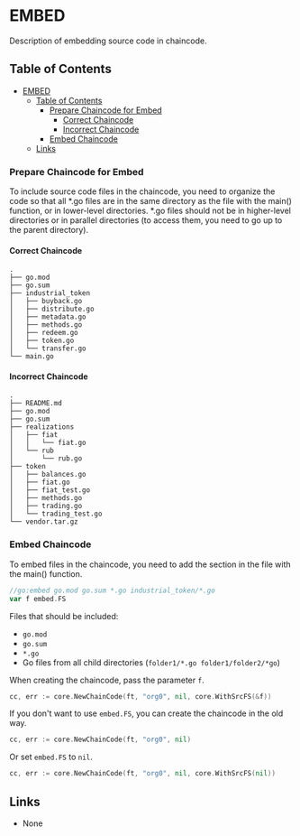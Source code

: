 # EMBED

Description of embedding source code in chaincode.

## Table of Contents
- [EMBED](#embed)
  - [Table of Contents](#table-of-contents)
    - [Prepare Chaincode for Embed](#prepare-chaincode-for-embed)
      - [Correct Chaincode](#correct-chaincode)
      - [Incorrect Chaincode](#incorrect-chaincode)
    - [Embed Chaincode](#embed-chaincode)
  - [Links](#links)

### Prepare Chaincode for Embed

To include source code files in the chaincode, you need to organize the code so that all *.go files are in the same directory as the file with the main() function, or in lower-level directories. *.go files should not be in higher-level directories or in parallel directories (to access them, you need to go up to the parent directory).

#### Correct Chaincode

```
.
├── go.mod
├── go.sum
├── industrial_token
│   ├── buyback.go
│   ├── distribute.go
│   ├── metadata.go
│   ├── methods.go
│   ├── redeem.go
│   ├── token.go
│   └── transfer.go
└── main.go
```

#### Incorrect Chaincode

```
.
├── README.md
├── go.mod
├── go.sum
├── realizations
│   ├── fiat
│   │   └── fiat.go
│   └── rub
│       └── rub.go
├── token
│   ├── balances.go
│   ├── fiat.go
│   ├── fiat_test.go
│   ├── methods.go
│   ├── trading.go
│   └── trading_test.go
└── vendor.tar.gz
```

### Embed Chaincode

To embed files in the chaincode, you need to add the section in the file with the main() function.

```go
//go:embed go.mod go.sum *.go industrial_token/*.go
var f embed.FS
```

Files that should be included:
- `go.mod`
- `go.sum`
- `*.go`
- Go files from all child directories (`folder1/*.go folder1/folder2/*go`)

When creating the chaincode, pass the parameter `f`.

```go
cc, err := core.NewChainCode(ft, "org0", nil, core.WithSrcFS(&f))
```

If you don't want to use `embed.FS`, you can create the chaincode in the old way.

```go
cc, err := core.NewChainCode(ft, "org0", nil)
```

Or set `embed.FS` to `nil`.

```go
cc, err := core.NewChainCode(ft, "org0", nil, core.WithSrcFS(nil))
```

## Links

* None
